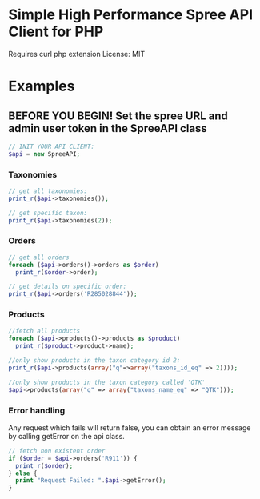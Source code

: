 
# Simple High Performance Spree API Client for PHP

Requires curl php extension
 License: MIT

# Examples

## BEFORE YOU BEGIN! Set the spree URL and admin user token in the SpreeAPI class

``` php
// INIT YOUR API CLIENT:
$api = new SpreeAPI;
```

### Taxonomies
``` php
// get all taxonomies:
print_r($api->taxonomies());

// get specific taxon:
print_r($api->taxonomies(2));
```

### Orders
``` php
// get all orders
foreach ($api->orders()->orders as $order)
  print_r($order->order);

// get details on specific order:
print_r($api->orders('R285028844'));
```

### Products
``` php
//fetch all products
foreach ($api->products()->products as $product)
  print_r($product->product->name);

//only show products in the taxon category id 2:
print_r($api->products(array("q"=>array("taxons_id_eq" => 2))));

//only show products in the taxon category called 'QTK'
$api->products(array("q" => array("taxons_name_eq" => "QTK")));

```

### Error handling
Any request which fails will return false, you can obtain an error message by calling getError on the api class.

``` php
// fetch non existent order
if ($order = $api->orders('R911')) {
  print_r($order);
} else {
  print "Request Failed: ".$api->getError();
}
```
